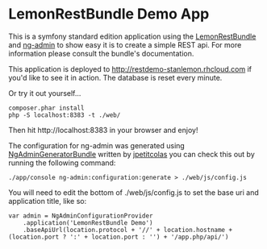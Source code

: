 LemonRestBundle Demo App
========================

This is a symfony standard edition application using the [LemonRestBundle](https://github.com/stanlemon/rest-bundle) and [ng-admin](https://github.com/marmelab/ng-admin) to show easy it is to create a simple REST api.  For more information please consult the bundle's documentation.

This application is deployed to http://restdemo-stanlemon.rhcloud.com if you'd like to see it in action. The database is reset every minute.

Or try it out yourself...

    composer.phar install
    php -S localhost:8383 -t ./web/
    
Then hit http://localhost:8383 in your browser and enjoy!

The configuration for ng-admin was generated using [NgAdminGeneratorBundle](https://github.com/marmelab/NgAdminGeneratorBundle) written by [jpetitcolas](https://github.com/jpetitcolas) you can check this out by running the following command:

    ./app/console ng-admin:configuration:generate > ./web/js/config.js

You will need to edit the bottom of ./web/js/config.js to set the base uri and application title, like so:

    var admin = NgAdminConfigurationProvider
        .application('LemonRestBundle Demo')
        .baseApiUrl(location.protocol + '//' + location.hostname + (location.port ? ':' + location.port : '') + '/app.php/api/')
